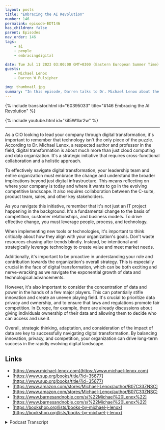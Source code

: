 ```yaml
---
layout: posts
title: "Embracing the AI Revolution"
number: 146
permalink: episode-EDT146
has_children: false
parent: Episodes
nav_order: 146
tags:
    - ai
    - people
    - embracingdigital

date: Tue Jul 11 2023 03:00:00 GMT+0300 (Eastern European Summer Time)
guests:
    - Michael Lenox
    - Darren W Pulsipher

img: thumbnail.jpg
summary: "In this episode, Darren talks to Dr. Michael Lenox about the emerging AI revolution and how to embracing it or get destroyed. Michael has just released a new book 'Strategy in the Digital Age: Mastering Digital Transformation'."
---
```


{% include transistor.html id="60395033" title="#146 Embracing the AI Revolution" %}

{% include youtube.html id="kiI5W1lar2w" %}

---

As a CIO looking to lead your company through digital transformation, it's important to remember that technology isn't the only piece of the puzzle. According to Dr. Michael Lenox, a respected author and professor in the field, digital transformation is about much more than just cloud computing and data organization. It's a strategic initiative that requires cross-functional collaboration and a holistic approach.

To effectively navigate digital transformation, your leadership team and entire organization must embrace the change and understand the broader implications beyond just digital infrastructure. This means reflecting on where your company is today and where it wants to go in the evolving competitive landscape. It also requires collaboration between the C-suite, product team, sales, and other key stakeholders.

As you navigate this initiative, remember that it's not just an IT project happening in the background. It's a fundamental change to the basis of competition, customer relationships, and business models. To drive effective change, you must leverage people, process, and technology.

When implementing new tools or technologies, it's important to think critically about how they align with your organization's goals. Don't waste resources chasing after trends blindly. Instead, be intentional and strategically leverage technology to create value and meet market needs.

Additionally, it's important to be proactive in understanding your role and contribution towards the organization's overall strategy. This is especially crucial in the face of digital transformation, which can be both exciting and nerve-wracking as we navigate the exponential growth of data and technological advancements.

However, it's also important to consider the concentration of data and power in the hands of a few major players. This can potentially stifle innovation and create an uneven playing field. It's crucial to prioritize data privacy and ownership, and to ensure that laws and regulations promote fair competition. In Europe, for example, there are already discussions about giving individuals ownership of their data and allowing them to decide who can access and use it.

Overall, strategic thinking, adaptation, and consideration of the impact of data are key to successfully navigating digital transformation. By balancing innovation, privacy, and competition, your organization can drive long-term success in the rapidly evolving digital landscape.

## Links
* [https://www.michael-lenox.com](https://www.michael-lenox.com)
* [https://www.sup.org/books/title/?id=35677](https://www.sup.org/books/title/?id=35677)
* [https://www.amazon.com/stores/Michael-Lenox/author/B07C33ZNSC](https://www.amazon.com/stores/Michael-Lenox/author/B07C33ZNSC)
* [https://www.barnesandnoble.com/s/%22Michael%20Lenox%22](https://www.barnesandnoble.com/s/%22Michael%20Lenox%22)
* [https://bookshop.org/lists/books-by-michael-j-lenox](https://bookshop.org/lists/books-by-michael-j-lenox)


<details>
<summary> Podcast Transcript </summary>

<p></p>

</details>
